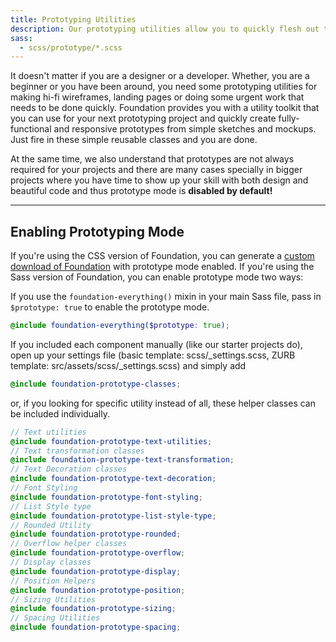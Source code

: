 ```yaml
---
title: Prototyping Utilities
description: Our prototyping utilities allow you to quickly flesh out the skeletal sketches and turn them into hi-fi wireframes.
sass:
  - scss/prototype/*.scss
---
```


It doesn't matter if you are a designer or a developer. Whether, you are a beginner or you have been around, you need some prototyping utilities for making hi-fi wireframes, landing pages or doing some urgent work that needs to be done quickly. Foundation provides you with a utility toolkit that you can use for your next prototyping project and quickly create fully-functional and responsive prototypes from simple sketches and mockups. Just fire in these simple reusable classes and you are done.

At the same time, we also understand that prototypes are not always required for your projects and there are many cases specially in bigger projects where you have time to show up your skill with both design and beautiful code and thus prototype mode is **disabled by default!**  

---

## Enabling Prototyping Mode

If you're using the CSS version of Foundation, you can generate a <a href="https://foundation.zurb.com/sites/download">custom download of Foundation</a> with prototype mode enabled. If you're using the Sass version of Foundation, you can enable prototype mode two ways:

If you use the `foundation-everything()` mixin in your main Sass file, pass in `$prototype: true` to enable the prototype mode.

```scss
@include foundation-everything($prototype: true);
```

If you included each component manually (like our starter projects do), open up your settings file (basic template: scss/_settings.scss, ZURB template: src/assets/scss/_settings.scss) and simply add

```scss
@include foundation-prototype-classes;
```
or, if you looking for specific utility instead of all, these helper classes can be included individually.

```scss
// Text utilities
@include foundation-prototype-text-utilities;
// Text transformation classes
@include foundation-prototype-text-transformation;
// Text Decoration classes
@include foundation-prototype-text-decoration;
// Font Styling
@include foundation-prototype-font-styling;
// List Style type
@include foundation-prototype-list-style-type;
// Rounded Utility
@include foundation-prototype-rounded;
// Overflow helper classes
@include foundation-prototype-overflow;
// Display classes
@include foundation-prototype-display;
// Position Helpers
@include foundation-prototype-position;
// Sizing Utilities
@include foundation-prototype-sizing;
// Spacing Utilities
@include foundation-prototype-spacing;
```

